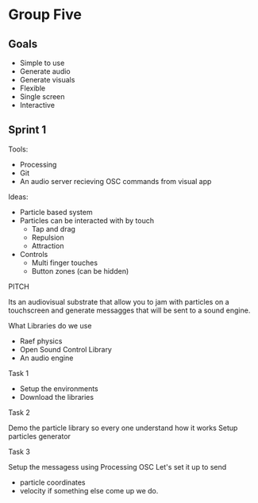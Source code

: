# Group Five

## Goals

* Simple to use
* Generate audio
* Generate visuals
* Flexible
* Single screen
* Interactive

## Sprint 1

Tools:

* Processing
* Git 
* An audio server recieving OSC commands from visual app

Ideas:

* Particle based system
* Particles can be interacted with by touch
  * Tap and drag
  * Repulsion
  * Attraction
* Controls
  * Multi finger touches
  * Button zones (can be hidden)


PITCH

Its an audiovisual substrate that allow you to jam with particles on a touchscreen and generate
messagges that will be sent to a sound engine.


What Libraries do we use

* Raef physics 
* Open Sound Control Library
* An audio engine 



Task 1

* Setup the environments 
* Download the libraries


Task 2

Demo the particle library so every one understand how it works
Setup particles generator

Task 3

Setup the messagess using Processing OSC 
Let's set it up to send 

* particle coordinates
* velocity
if something else come up we do.





